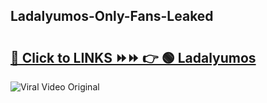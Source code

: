 
 ## Ladalyumos-Only-Fans-Leaked

# <h2><a href="https://clipsfans.com/Ladalyumos&ref=git">🔗 Click to LINKS ⏩⏩ 👉 🟢 Ladalyumos </a></h2>

<a href="https://clipsfans.com/Ladalyumos&ref=git" rel="nofollow" data-target="animated-image.originalLink"><img src="https://i.ibb.co.com/xMMVF88/686577567.gif" alt="Viral Video Original" style="max-width: 100%; display: inline-block;" data-target="animated-image.originalImage"></a>
